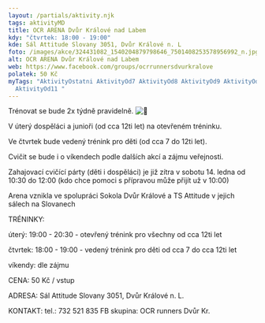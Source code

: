 ```yaml
---
layout: /partials/aktivity.njk
tags: aktivityMD
title: OCR ARENA Dvůr Králové nad Labem
kdy: "čtvrtek: 18:00 - 19:00"
kde: Sál Attitude Slovany 3051, Dvůr Králové n. L
foto: /images/akce/324431082_1540204879798646_7501408253578956992_n.jpg
alt: OCR ARENA Dvůr Králové nad Labem
web: https://www.facebook.com/groups/ocrrunnersdvurkralove
polatek: 50 Kč
myTags: "AktivityOstatni AktivityOd7 AktivityOd8 AktivityOd9 AktivityOd10
  AktivityOd11 "
---
```

<!--StartFragment-->

Trénovat se bude 2x týdně pravidelně. ![🙂](https://static.xx.fbcdn.net/images/emoji.php/v9/t4c/1/16/1f642.png)

V úterý dospěláci a junioři (od cca 12ti let) na otevřeném tréninku.

Ve čtvrtek bude vedený trénink pro děti (od cca 7 do 12ti let).

Cvičit se bude i o víkendech podle dalších akcí a zájmu veřejnosti.

[](<>)Zahajovací cvičící párty (děti i dospěláci) je již zítra v sobotu 14. ledna od 10:30 do 12:00 (kdo chce pomoci s přípravou může přijít už v 10:00)

Arena vznikla ve spolupráci Sokola Dvůr Králové a TS Attitude v jejich sálech na Slovanech

TRÉNINKY:

úterý: 19:00 - 20:30 - otevřený trénink pro všechny od cca 12ti let

čtvrtek: 18:00 - 19:00 - vedený trénink pro děti od cca 7 do cca 12ti let

víkendy: dle zájmu

CENA: 50 Kč / vstup

ADRESA: Sál Attitude Slovany 3051, Dvůr Králové n. L.

KONTAKT: tel.: 732 521 835 FB skupina: OCR runners Dvůr Kr.

<!--EndFragment-->